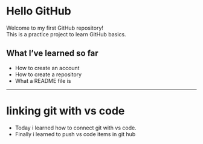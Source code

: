 # Hello GitHub

Welcome to my first GitHub repository!  
This is a practice project to learn GitHub basics.

## What I’ve learned so far
- How to create an account
- How to create a repository
- What a README file is

---


# linking git with vs code
- Today i learned how to connect git with vs code.
- Finally i learned to push vs code items in git hub
